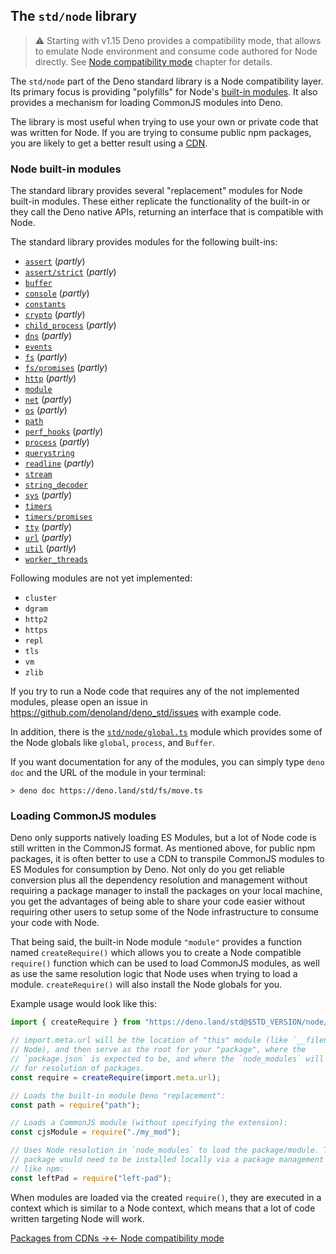 ## The `std/node` library

> ⚠️ Starting with v1.15 Deno provides a compatibility mode, that allows to
> emulate Node environment and consume code authored for Node directly. See
> [Node compatibility mode](./node/compatibility_mode.md) chapter for details.

The `std/node` part of the Deno standard library is a Node compatibility layer.
Its primary focus is providing "polyfills" for Node's
[built-in modules](https://github.com/denoland/deno_std/tree/main/node#supported-builtins).
It also provides a mechanism for loading CommonJS modules into Deno.

The library is most useful when trying to use your own or private code that was
written for Node. If you are trying to consume public npm packages, you are
likely to get a better result using a [CDN](./node/cdns.md).

### Node built-in modules

The standard library provides several "replacement" modules for Node built-in
modules. These either replicate the functionality of the built-in or they call
the Deno native APIs, returning an interface that is compatible with Node.

The standard library provides modules for the following built-ins:

- [`assert`](https://doc.deno.land/https://deno.land/std/node/assert.ts)
  (_partly_)
- [`assert/strict`](https://doc.deno.land/https://deno.land/std/node/assert/strict.ts)
  (_partly_)
- [`buffer`](https://doc.deno.land/https://deno.land/std/node/buffer.ts)
- [`console`](https://doc.deno.land/https://deno.land/std/node/console.ts)
  (_partly_)
- [`constants`](https://doc.deno.land/https://deno.land/std/node/constants.ts)
- [`crypto`](https://doc.deno.land/https://deno.land/std/node/crypto.ts)
  (_partly_)
- [`child_process`](https://doc.deno.land/https://deno.land/std/node/child_process.ts)
  (_partly_)
- [`dns`](https://doc.deno.land/https://deno.land/std/node/dns.ts) (_partly_)
- [`events`](https://doc.deno.land/https://deno.land/std/node/events.ts)
- [`fs`](https://doc.deno.land/https://deno.land/std/node/fs.ts) (_partly_)
- [`fs/promises`](https://doc.deno.land/https://deno.land/std/node/fs/promises.ts)
  (_partly_)
- [`http`](https://doc.deno.land/https://deno.land/std/node/http.ts) (_partly_)
- [`module`](https://doc.deno.land/https://deno.land/std/node/module.ts)
- [`net`](https://doc.deno.land/https://deno.land/std/node/net.ts) (_partly_)
- [`os`](https://doc.deno.land/https://deno.land/std/node/os.ts) (_partly_)
- [`path`](https://doc.deno.land/https://deno.land/std/node/path.ts)
- [`perf_hooks`](https://doc.deno.land/https://deno.land/std/node/perf_hooks.ts)
  (_partly_)
- [`process`](https://doc.deno.land/https://deno.land/std/node/process.ts)
  (_partly_)
- [`querystring`](https://doc.deno.land/https://deno.land/std/node/querystring.ts)
- [`readline`](https://doc.deno.land/https://deno.land/std/node/readline.ts)
  (_partly_)
- [`stream`](https://doc.deno.land/https://deno.land/std/node/stream.ts)
- [`string_decoder`](https://doc.deno.land/https://deno.land/std/node/string_decoder.ts)
- [`sys`](https://doc.deno.land/https://deno.land/std/node/sys.ts) (_partly_)
- [`timers`](https://doc.deno.land/https://deno.land/std/node/timers.ts)
- [`timers/promises`](https://doc.deno.land/https://deno.land/std/node/timers/promises.ts)
- [`tty`](https://doc.deno.land/https://deno.land/std/node/tty.ts) (_partly_)
- [`url`](https://doc.deno.land/https://deno.land/std/node/url.ts) (_partly_)
- [`util`](https://doc.deno.land/https://deno.land/std/node/util.ts) (_partly_)
- [`worker_threads`](https://doc.deno.land/https://deno.land/std/node/worker_threads.ts)

Following modules are not yet implemented:

- `cluster`
- `dgram`
- `http2`
- `https`
- `repl`
- `tls`
- `vm`
- `zlib`

If you try to run a Node code that requires any of the not implemented modules,
please open an issue in https://github.com/denoland/deno_std/issues with example
code.

In addition, there is the
[`std/node/global.ts`](https://doc.deno.land/https://deno.land/std/node/global.ts)
module which provides some of the Node globals like `global`, `process`, and
`Buffer`.

If you want documentation for any of the modules, you can simply type `deno doc`
and the URL of the module in your terminal:

```
> deno doc https://deno.land/std/fs/move.ts
```

### Loading CommonJS modules

Deno only supports natively loading ES Modules, but a lot of Node code is still
written in the CommonJS format. As mentioned above, for public npm packages, it
is often better to use a CDN to transpile CommonJS modules to ES Modules for
consumption by Deno. Not only do you get reliable conversion plus all the
dependency resolution and management without requiring a package manager to
install the packages on your local machine, you get the advantages of being able
to share your code easier without requiring other users to setup some of the
Node infrastructure to consume your code with Node.

That being said, the built-in Node module `"module"` provides a function named
`createRequire()` which allows you to create a Node compatible `require()`
function which can be used to load CommonJS modules, as well as use the same
resolution logic that Node uses when trying to load a module. `createRequire()`
will also install the Node globals for you.

Example usage would look like this:

```ts
import { createRequire } from "https://deno.land/std@$STD_VERSION/node/module.ts";

// import.meta.url will be the location of "this" module (like `__filename` in
// Node), and then serve as the root for your "package", where the
// `package.json` is expected to be, and where the `node_modules` will be used
// for resolution of packages.
const require = createRequire(import.meta.url);

// Loads the built-in module Deno "replacement":
const path = require("path");

// Loads a CommonJS module (without specifying the extension):
const cjsModule = require("./my_mod");

// Uses Node resolution in `node_modules` to load the package/module. The
// package would need to be installed locally via a package management tool
// like npm:
const leftPad = require("left-pad");
```

When modules are loaded via the created `require()`, they are executed in a
context which is similar to a Node context, which means that a lot of code
written targeting Node will work.

[Packages from CDNs →](./node/cdns.md)[← Node compatibility mode](./node/compatibility_mode.md)
